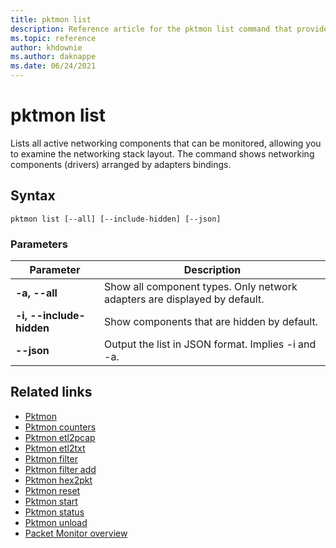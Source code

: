 ```yaml
---
title: pktmon list
description: Reference article for the pktmon list command that provides a listing of parameters and what they do.
ms.topic: reference
author: khdownie
ms.author: daknappe
ms.date: 06/24/2021
---
```


# pktmon list



Lists all active networking components that can be monitored, allowing you to examine the networking stack layout. The command shows networking components (drivers) arranged by adapters bindings.

## Syntax

```
pktmon list [--all] [--include-hidden] [--json]
```

### Parameters

| **Parameter** | **Description** |
| ------------- | --------------- |
| **-a, --all** | Show all component types. Only network adapters are displayed by default. |
| **-i, --include-hidden** | Show components that are hidden by default. |
| **--json** | Output the list in JSON format. Implies -i and -a. |

## Related links

- [Pktmon](pktmon.md)
- [Pktmon counters](pktmon-counters.md)
- [Pktmon etl2pcap](pktmon-etl2pcap.md)
- [Pktmon etl2txt](pktmon-etl2txt.md)
- [Pktmon filter](pktmon-filter.md)
- [Pktmon filter add](pktmon-filter-add.md)
- [Pktmon hex2pkt](pktmon-hex2pkt.md)
- [Pktmon reset](pktmon-reset.md)
- [Pktmon start](pktmon-start.md)
- [Pktmon status](pktmon-status.md)
- [Pktmon unload](pktmon-unload.md)
- [Packet Monitor overview](../../networking/technologies/pktmon/pktmon.md)
